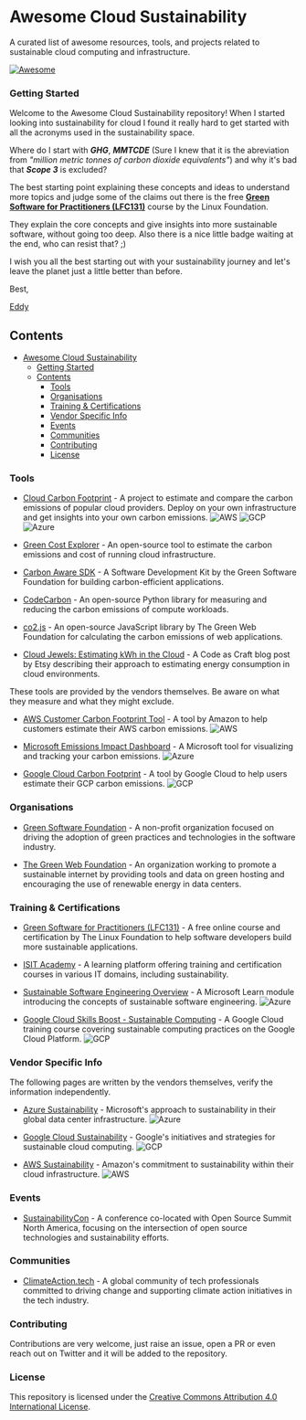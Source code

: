 # Awesome Cloud Sustainability

A curated list of awesome resources, tools, and projects related to sustainable cloud computing and infrastructure.

[![Awesome](https://awesome.re/badge.svg)](https://awesome.re)

### Getting Started

Welcome to the Awesome Cloud Sustainability repository!
When I started looking into sustainability for cloud I found it really hard to get started with all the acronyms used in the sustainability space. 

Where do I start with ***GHG***, ***MMTCDE*** (Sure I knew that it is the abreviation from *"million metric tonnes of carbon dioxide equivalents"*) and why it's bad that ***Scope 3*** is excluded?

The best starting point explaining these concepts and ideas to understand more topics and judge some of the claims out there is the free **[Green Software for Practitioners (LFC131)](https://training.linuxfoundation.org/training/green-software-for-practitioners-lfc131/)** course by the Linux Foundation.

They explain the core concepts and give insights into more sustainable software, without going too deep. 
Also there is a nice little badge waiting at the end, who can resist that? ;) 

I wish you all the best starting out with your sustainability journey and let's leave the planet just a little better than before.

Best,

[Eddy](https://twitter.com/edwin4_)

## Contents

- [Awesome Cloud Sustainability](#awesome-cloud-sustainability)
    - [Getting Started](#getting-started)
  - [Contents](#contents)
    - [Tools](#tools)
    - [Organisations](#organisations)
    - [Training \& Certifications](#training--certifications)
    - [Vendor Specific Info](#vendor-specific-info)
    - [Events](#events)
    - [Communities](#communities)
    - [Contributing](#contributing)
    - [License](#license)
  
### Tools
- [Cloud Carbon Footprint](https://www.cloudcarbonfootprint.org/) - A project to estimate and compare the carbon emissions of popular cloud providers. Deploy on your own infrastructure and get insights into your own carbon emissions.
![AWS](https://img.shields.io/badge/AWS-orange?style=flat-square) ![GCP](https://img.shields.io/badge/GCP-9cf?style=flat-square) ![Azure](https://img.shields.io/badge/Azure-blue?style=flat-square)

- [Green Cost Explorer](https://github.com/thegreenwebfoundation/green-cost-explorer) - An open-source tool to estimate the carbon emissions and cost of running cloud infrastructure.

- [Carbon Aware SDK](https://github.com/Green-Software-Foundation/carbon-aware-sdk) - A Software Development Kit by the Green Software Foundation for building carbon-efficient applications.

- [CodeCarbon](https://codecarbon.io/) - An open-source Python library for measuring and reducing the carbon emissions of compute workloads.

- [co2.js](https://github.com/thegreenwebfoundation/co2.js/) - An open-source JavaScript library by The Green Web Foundation for calculating the carbon emissions of web applications.

- [Cloud Jewels: Estimating kWh in the Cloud](https://www.etsy.com/codeascraft/cloud-jewels-estimating-kwh-in-the-cloud/) - A Code as Craft blog post by Etsy describing their approach to estimating energy consumption in cloud environments.


These tools are provided by the vendors themselves. Be aware on what they measure and what they might exclude. 
- [AWS Customer Carbon Footprint Tool](https://aws.amazon.com/aws-cost-management/aws-customer-carbon-footprint-tool/) - A tool by Amazon to help customers estimate their AWS carbon emissions. ![AWS](https://img.shields.io/badge/AWS-orange?style=flat-square)

- [Microsoft Emissions Impact Dashboard](https://www.microsoft.com/en-us/sustainability/emissions-impact-dashboard) - A Microsoft tool for visualizing and tracking your carbon emissions. ![Azure](https://img.shields.io/badge/Azure-blue?style=flat-square) 

- [Google Cloud Carbon Footprint](https://cloud.google.com/carbon-footprint) - A tool by Google Cloud to help users estimate their GCP carbon emissions. ![GCP](https://img.shields.io/badge/GCP-9cf?style=flat-square) 


### Organisations
- [Green Software Foundation](https://greensoftware.foundation/) - A non-profit organization focused on driving the adoption of green practices and technologies in the software industry.

- [The Green Web Foundation](https://www.thegreenwebfoundation.org/) - An organization working to promote a sustainable internet by providing tools and data on green hosting and encouraging the use of renewable energy in data centers.
### Training & Certifications
- [Green Software for Practitioners (LFC131)](https://training.linuxfoundation.org/training/green-software-for-practitioners-lfc131/) - A free online course and certification by The Linux Foundation to help software developers build more sustainable applications.

- [ISIT Academy](https://www.isit-academy.org/) - A learning platform offering training and certification courses in various IT domains, including sustainability.

- [Sustainable Software Engineering Overview](https://learn.microsoft.com/en-us/training/modules/sustainable-software-engineering-overview/) - A Microsoft Learn module introducing the concepts of sustainable software engineering. ![Azure](https://img.shields.io/badge/Azure-blue?style=flat-square) 

- [Google Cloud Skills Boost - Sustainable Computing](https://www.cloudskillsboost.google/focuses/32138?parent=catalog) - A Google Cloud training course covering sustainable computing practices on the Google Cloud Platform. ![GCP](https://img.shields.io/badge/GCP-9cf?style=flat-square) 

### Vendor Specific Info
The following pages are written by the vendors themselves, verify the information independently. 
- [Azure Sustainability](https://azure.microsoft.com/en-us/explore/global-infrastructure/sustainability/) - Microsoft's approach to sustainability in their global data center infrastructure. ![Azure](https://img.shields.io/badge/Azure-blue?style=flat-square) 

- [Google Cloud Sustainability](https://cloud.google.com/sustainability) - Google's initiatives and strategies for sustainable cloud computing. ![GCP](https://img.shields.io/badge/GCP-9cf?style=flat-square)

- [AWS Sustainability](https://aws.amazon.com/sustainability/) - Amazon's commitment to sustainability within their cloud infrastructure. ![AWS](https://img.shields.io/badge/AWS-orange?style=flat-square)

### Events
- [SustainabilityCon](https://events.linuxfoundation.org/open-source-summit-north-america/about/sustainabilitycon/) - A conference co-located with Open Source Summit North America, focusing on the intersection of open source technologies and sustainability efforts.

### Communities
- [ClimateAction.tech](https://climateaction.tech/) - A global community of tech professionals committed to driving change and supporting climate action initiatives in the tech industry.


### Contributing
Contributions are very welcome, just raise an issue, open a PR or even reach out on Twitter and it will be added to the repository. 

### License

This repository is licensed under the [Creative Commons Attribution 4.0 International License](https://creativecommons.org/licenses/by/4.0/).